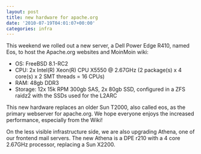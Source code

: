 ```yaml
---
layout: post
title: new hardware for apache.org
date: '2010-07-19T04:01:07+00:00'
categories: infra
---
```

<p>This weekend we rolled out a new server, a Dell Power Edge R410, named Eos, to host the Apache.org websites and MoinMoin wiki:</p>
<ul>
<li>OS: FreeBSD 8.1-RC2</li>
<li>CPU: 2x Intel(R) Xeon(R) CPU X5550  @ 2.67GHz (2 package(s) x 4 core(s) x 2 SMT threads = 16 CPUs)</li>
<li>RAM: 48gb DDR3</li>
<li>Storage: 12x 15k RPM 300gb SAS, 2x 80gb SSD, configured in a ZFS raidz2 with the SSDs used for the L2ARC</li>
</ul>
<p>This new hardware replaces an older Sun T2000, also called eos, as the primary webserver for apache.org.  We hope everyone enjoys the increased performance, especially from the Wiki!</p>

<p>On the less visible infrastructure side, we are also upgrading Athena, one of our frontend mail servers.  The new Athena is a DPE r210 with a 4 core 2.67GHz processor, replacing a Sun X2200.</p>
